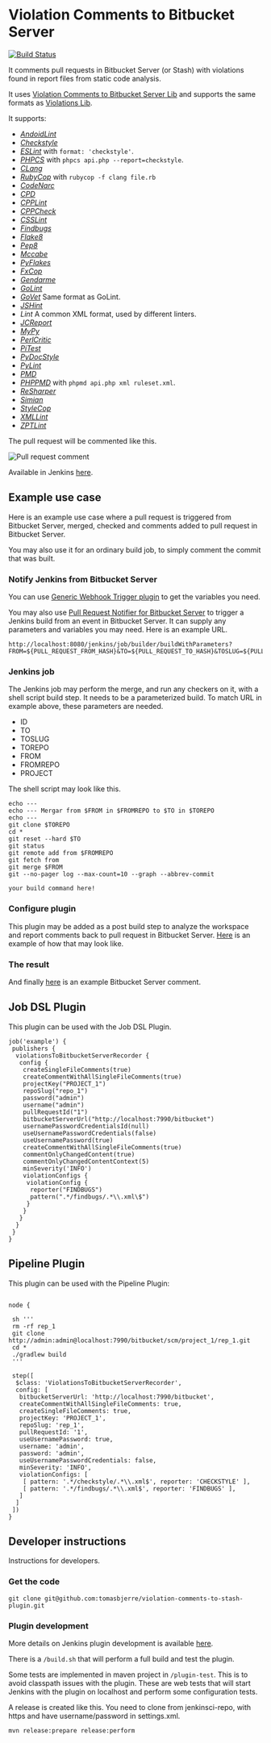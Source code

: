 # Violation Comments to Bitbucket Server

[![Build Status](https://jenkins.ci.cloudbees.com/job/plugins/job/violation-comments-to-stash-plugin/badge/icon)](https://jenkins.ci.cloudbees.com/job/plugins/job/violation-comments-to-stash-plugin/)

It comments pull requests in  Bitbucket Server (or Stash) with violations found in report files from static code analysis.

It uses [Violation Comments to Bitbucket Server Lib](https://github.com/tomasbjerre/violation-comments-to-bitbucket-server-lib) and supports the same formats as [Violations Lib](https://github.com/tomasbjerre/violations-lib).

It supports:
 * [_AndoidLint_](http://developer.android.com/tools/help/lint.html)
 * [_Checkstyle_](http://checkstyle.sourceforge.net/)
  * [_ESLint_](https://github.com/sindresorhus/grunt-eslint) with `format: 'checkstyle'`.
  * [_PHPCS_](https://github.com/squizlabs/PHP_CodeSniffer) with `phpcs api.php --report=checkstyle`.
 * [_CLang_](https://clang-analyzer.llvm.org/)
  * [_RubyCop_](http://rubocop.readthedocs.io/en/latest/formatters/) with `rubycop -f clang file.rb`
 * [_CodeNarc_](http://codenarc.sourceforge.net/)
 * [_CPD_](http://pmd.sourceforge.net/pmd-4.3.0/cpd.html)
 * [_CPPLint_](https://github.com/theandrewdavis/cpplint)
 * [_CPPCheck_](http://cppcheck.sourceforge.net/)
 * [_CSSLint_](https://github.com/CSSLint/csslint)
 * [_Findbugs_](http://findbugs.sourceforge.net/)
 * [_Flake8_](http://flake8.readthedocs.org/en/latest/)
  * [_Pep8_](https://github.com/PyCQA/pycodestyle)
  * [_Mccabe_](https://pypi.python.org/pypi/mccabe)
  * [_PyFlakes_](https://pypi.python.org/pypi/pyflakes)
 * [_FxCop_](https://en.wikipedia.org/wiki/FxCop)
 * [_Gendarme_](http://www.mono-project.com/docs/tools+libraries/tools/gendarme/)
 * [_GoLint_](https://github.com/golang/lint)
  * [_GoVet_](https://golang.org/cmd/vet/) Same format as GoLint.
 * [_JSHint_](http://jshint.com/)
 * _Lint_ A common XML format, used by different linters.
 * [_JCReport_](https://github.com/jCoderZ/fawkez/wiki/JcReport)
 * [_MyPy_](https://pypi.python.org/pypi/mypy-lang)
 * [_PerlCritic_](https://github.com/Perl-Critic)
 * [_PiTest_](http://pitest.org/)
 * [_PyDocStyle_](https://pypi.python.org/pypi/pydocstyle)
 * [_PyLint_](https://www.pylint.org/)
 * [_PMD_](https://pmd.github.io/)
  * [_PHPPMD_](https://phpmd.org/) with `phpmd api.php xml ruleset.xml`.
 * [_ReSharper_](https://www.jetbrains.com/resharper/)
 * [_Simian_](http://www.harukizaemon.com/simian/)
 * [_StyleCop_](https://stylecop.codeplex.com/)
 * [_XMLLint_](http://xmlsoft.org/xmllint.html)
 * [_ZPTLint_](https://pypi.python.org/pypi/zptlint)
 
The pull request will be commented like this.

![Pull request comment](https://raw.githubusercontent.com/jenkinsci/violation-comments-to-stash-plugin/master/sandbox/screenshot-stash.png)

Available in Jenkins [here](https://wiki.jenkins-ci.org/display/JENKINS/Violation+Comments+to+Bitbucket+Server+Plugin).

## Example use case
Here is an example use case where a pull request is triggered from Bitbucket Server, merged, checked and comments added to pull request in Bitbucket Server.

You may also use it for an ordinary build job, to simply comment the commit that was built.

### Notify Jenkins from Bitbucket Server
You can use [Generic Webhook Trigger plugin](https://github.com/tomasbjerre/generic-webhook-trigger-plugin) to get the variables you need.

You may also use [Pull Request Notifier for Bitbucket Server](https://github.com/tomasbjerre/pull-request-notifier-for-bitbucket) to trigger a Jenkins build from an event in Bitbucket Server. It can supply any parameters and variables you may need. Here is an example URL.

```
http://localhost:8080/jenkins/job/builder/buildWithParameters?FROM=${PULL_REQUEST_FROM_HASH}&TO=${PULL_REQUEST_TO_HASH}&TOSLUG=${PULL_REQUEST_TO_REPO_SLUG}&TOREPO=${PULL_REQUEST_TO_HTTP_CLONE_URL}&FROMREPO=${PULL_REQUEST_FROM_HTTP_CLONE_URL}&ID=${PULL_REQUEST_ID}&PROJECT=${PULL_REQUEST_TO_REPO_PROJECT_KEY}
```

### Jenkins job
The Jenkins job may perform the merge, and run any checkers on it, with a shell script build step. It needs to be a parameterized build. To match URL in example above, these parameters are needed.
 * ID
 * TO
 * TOSLUG
 * TOREPO
 * FROM
 * FROMREPO
 * PROJECT

The shell script may look like this.

```
echo ---
echo --- Mergar from $FROM in $FROMREPO to $TO in $TOREPO
echo ---
git clone $TOREPO
cd *
git reset --hard $TO
git status
git remote add from $FROMREPO
git fetch from
git merge $FROM
git --no-pager log --max-count=10 --graph --abbrev-commit

your build command here!
```

### Configure plugin
This plugin may be added as a post build step to analyze the workspace and report comments back to pull request in Bitbucket Server. [Here](https://raw.githubusercontent.com/tomasbjerre/violation-comments-to-stash-plugin/master/sandbox/screenshot-config.png) is an example of how that may look like.

### The result
And finally [here](https://raw.githubusercontent.com/tomasbjerre/violation-comments-to-stash-plugin/master/sandbox/screenshot-stash.png) is an example Bitbucket Server comment.

## Job DSL Plugin

This plugin can be used with the Job DSL Plugin.

```
job('example') {
 publishers {
  violationsToBitbucketServerRecorder {
   config {
    createSingleFileComments(true)
    createCommentWithAllSingleFileComments(true)
    projectKey("PROJECT_1")
    repoSlug("repo_1")
    password("admin")
    username("admin")
    pullRequestId("1")
    bitbucketServerUrl("http://localhost:7990/bitbucket")
    usernamePasswordCredentialsId(null)
    useUsernamePasswordCredentials(false)
    useUsernamePassword(true)
    createCommentWithAllSingleFileComments(true)
    commentOnlyChangedContent(true)
    commentOnlyChangedContentContext(5)
    minSeverity('INFO')
    violationConfigs {
     violationConfig {
      reporter("FINDBUGS")
      pattern(".*/findbugs/.*\\.xml\$")
     }
    }
   }
  }
 }
}
```

## Pipeline Plugin

This plugin can be used with the Pipeline Plugin:

```

node {

 sh '''
 rm -rf rep_1
 git clone http://admin:admin@localhost:7990/bitbucket/scm/project_1/rep_1.git
 cd *
 ./gradlew build
 '''

 step([
  $class: 'ViolationsToBitbucketServerRecorder', 
  config: [
   bitbucketServerUrl: 'http://localhost:7990/bitbucket', 
   createCommentWithAllSingleFileComments: true, 
   createSingleFileComments: true, 
   projectKey: 'PROJECT_1', 
   repoSlug: 'rep_1', 
   pullRequestId: '1', 
   useUsernamePassword: true, 
   username: 'admin', 
   password: 'admin', 
   useUsernamePasswordCredentials: false, 
   minSeverity: 'INFO',
   violationConfigs: [
    [ pattern: '.*/checkstyle/.*\\.xml$', reporter: 'CHECKSTYLE' ], 
    [ pattern: '.*/findbugs/.*\\.xml$', reporter: 'FINDBUGS' ], 
   ]
  ]
 ])
}
```

## Developer instructions
Instructions for developers.

### Get the code

```
git clone git@github.com:tomasbjerre/violation-comments-to-stash-plugin.git
```

### Plugin development
More details on Jenkins plugin development is available [here](https://wiki.jenkins-ci.org/display/JENKINS/Plugin+tutorial).

There is a ```/build.sh``` that will perform a full build and test the plugin.

Some tests are implemented in maven project in ```/plugin-test```. This is to avoid classpath issues with the plugin. These are web tests that will start Jenkins with the plugin on localhost and perform some configuration tests.

A release is created like this. You need to clone from jenkinsci-repo, with https and have username/password in settings.xml.
```
mvn release:prepare release:perform
```
